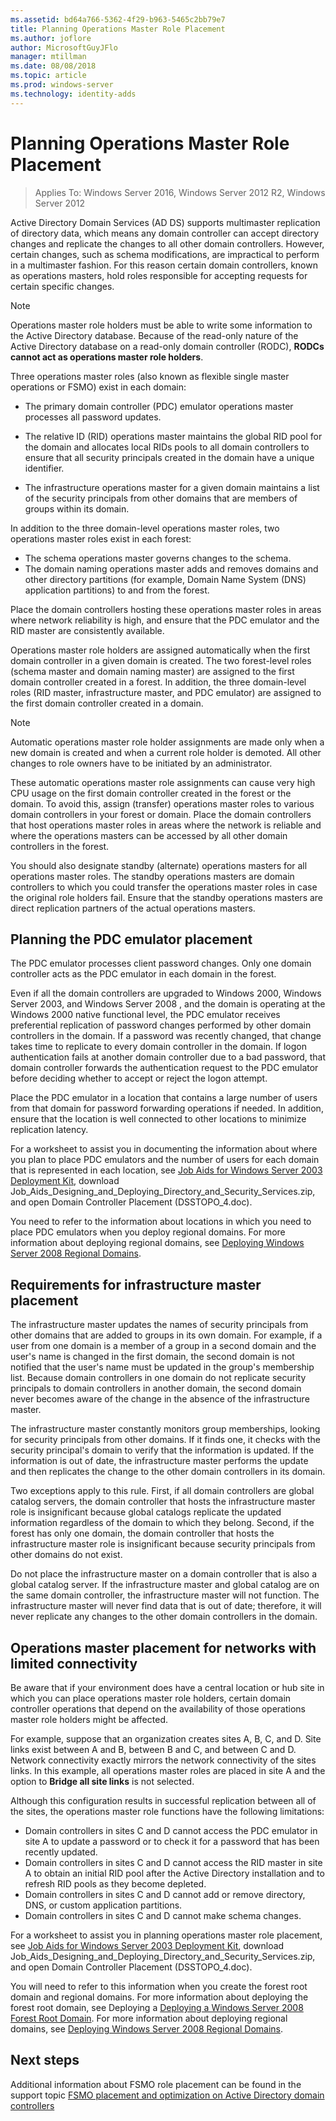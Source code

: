 ```yaml
---
ms.assetid: bd64a766-5362-4f29-b963-5465c2bb79e7
title: Planning Operations Master Role Placement
ms.author: joflore
author: MicrosoftGuyJFlo
manager: mtillman
ms.date: 08/08/2018
ms.topic: article
ms.prod: windows-server
ms.technology: identity-adds
---
```


# Planning Operations Master Role Placement

> Applies To: Windows Server 2016, Windows Server 2012 R2, Windows Server 2012

Active Directory Domain Services (AD DS) supports multimaster replication of directory data, which means any domain controller can accept directory changes and replicate the changes to all other domain controllers. However, certain changes, such as schema modifications, are impractical to perform in a multimaster fashion. For this reason certain domain controllers, known as operations masters, hold roles responsible for accepting requests for certain specific changes.

> [!NOTE]
> Operations master role holders must be able to write some information to the Active Directory database. Because of the read-only nature of the Active Directory database on a read-only domain controller (RODC), **RODCs cannot act as operations master role holders**.

Three operations master roles (also known as flexible single master operations or FSMO) exist in each domain:

- The primary domain controller (PDC) emulator operations master processes all password updates.

- The relative ID (RID) operations master maintains the global RID pool for the domain and allocates local RIDs pools to all domain controllers to ensure that all security principals created in the domain have a unique identifier.
- The infrastructure operations master for a given domain maintains a list of the security principals from other domains that are members of groups within its domain.

In addition to the three domain-level operations master roles, two operations master roles exist in each forest:

- The schema operations master governs changes to the schema.
- The domain naming operations master adds and removes domains and other directory partitions (for example, Domain Name System (DNS) application partitions) to and from the forest.

Place the domain controllers hosting these operations master roles in areas where network reliability is high, and ensure that the PDC emulator and the RID master are consistently available.

Operations master role holders are assigned automatically when the first domain controller in a given domain is created. The two forest-level roles (schema master and domain naming master) are assigned to the first domain controller created in a forest. In addition, the three domain-level roles (RID master, infrastructure master, and PDC emulator) are assigned to the first domain controller created in a domain.

> [!NOTE]
> Automatic operations master role holder assignments are made only when a new domain is created and when a current role holder is demoted. All other changes to role owners have to be initiated by an administrator.

These automatic operations master role assignments can cause very high CPU usage on the first domain controller created in the forest or the domain. To avoid this, assign (transfer) operations master roles to various domain controllers in your forest or domain. Place the domain controllers that host operations master roles in areas where the network is reliable and where the operations masters can be accessed by all other domain controllers in the forest.

You should also designate standby (alternate) operations masters for all operations master roles. The standby operations masters are domain controllers to which you could transfer the operations master roles in case the original role holders fail. Ensure that the standby operations masters are direct replication partners of the actual operations masters.

## Planning the PDC emulator placement

The PDC emulator processes client password changes. Only one domain controller acts as the PDC emulator in each domain in the forest.

Even if all the domain controllers are upgraded to Windows 2000, Windows Server 2003, and  Windows Server 2008 , and the domain is operating at the Windows 2000 native functional level, the PDC emulator receives preferential replication of password changes performed by other domain controllers in the domain. If a password was recently changed, that change takes time to replicate to every domain controller in the domain. If logon authentication fails at another domain controller due to a bad password, that domain controller forwards the authentication request to the PDC emulator before deciding whether to accept or reject the logon attempt.

Place the PDC emulator in a location that contains a large number of users from that domain for password forwarding operations if needed. In addition, ensure that the location is well connected to other locations to minimize replication latency.

For a worksheet to assist you in documenting the information about where you plan to place PDC emulators and the number of users for each domain that is represented in each location, see [Job Aids for Windows Server 2003 Deployment Kit](https://www.microsoft.com/download/details.aspx?id=9608), download Job_Aids_Designing_and_Deploying_Directory_and_Security_Services.zip, and open Domain Controller Placement (DSSTOPO_4.doc).

You need to refer to the information about locations in which you need to place PDC emulators when you deploy regional domains. For more information about deploying regional domains, see [Deploying Windows Server 2008 Regional Domains](https://technet.microsoft.com/library/cc755118.aspx).

## Requirements for infrastructure master placement

The infrastructure master updates the names of security principals from other domains that are added to groups in its own domain. For example, if a user from one domain is a member of a group in a second domain and the user's name is changed in the first domain, the second domain is not notified that the user's name must be updated in the group's membership list. Because domain controllers in one domain do not replicate security principals to domain controllers in another domain, the second domain never becomes aware of the change in the absence of the infrastructure master.

The infrastructure master constantly monitors group memberships, looking for security principals from other domains. If it finds one, it checks with the security principal's domain to verify that the information is updated. If the information is out of date, the infrastructure master performs the update and then replicates the change to the other domain controllers in its domain.

Two exceptions apply to this rule. First, if all domain controllers are global catalog servers, the domain controller that hosts the infrastructure master role is insignificant because global catalogs replicate the updated information regardless of the domain to which they belong. Second, if the forest has only one domain, the domain controller that hosts the infrastructure master role is insignificant because security principals from other domains do not exist.

Do not place the infrastructure master on a domain controller that is also a global catalog server. If the infrastructure master and global catalog are on the same domain controller, the infrastructure master will not function. The infrastructure master will never find data that is out of date; therefore, it will never replicate any changes to the other domain controllers in the domain.

## Operations master placement for networks with limited connectivity

Be aware that if your environment does have a central location or hub site in which you can place operations master role holders, certain domain controller operations that depend on the availability of those operations master role holders might be affected.

For example, suppose that an organization creates sites A, B, C, and D. Site links exist between A and B, between B and C, and between C and D. Network connectivity exactly mirrors the network connectivity of the sites links. In this example, all operations master roles are placed in site A and the option to **Bridge all site links** is not selected.

Although this configuration results in successful replication between all of the sites, the operations master role functions have the following limitations:

- Domain controllers in sites C and D cannot access the PDC emulator in site A to update a password or to check it for a password that has been recently updated.
- Domain controllers in sites C and D cannot access the RID master in site A to obtain an initial RID pool after the Active Directory installation and to refresh RID pools as they become depleted.
- Domain controllers in sites C and D cannot add or remove directory, DNS, or custom application partitions.
- Domain controllers in sites C and D cannot make schema changes.

For a worksheet to assist you in planning operations master role placement, see [Job Aids for Windows Server 2003 Deployment Kit](https://www.microsoft.com/download/details.aspx?id=9608), download Job_Aids_Designing_and_Deploying_Directory_and_Security_Services.zip, and open Domain Controller Placement (DSSTOPO_4.doc).

You will need to refer to this information when you create the forest root domain and regional domains. For more information about deploying the forest root domain, see Deploying a [Deploying a Windows Server 2008 Forest Root Domain](https://technet.microsoft.com/library/cc731174.aspx). For more information about deploying regional domains, see [Deploying Windows Server 2008 Regional Domains](https://technet.microsoft.com/library/cc755118.aspx).

## Next steps

Additional information about FSMO role placement can be found in the support topic [FSMO placement and optimization on Active Directory domain controllers](https://support.microsoft.com/help/223346)
